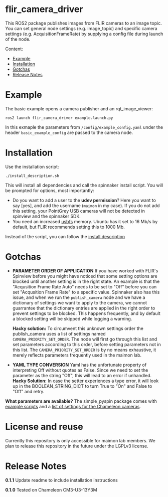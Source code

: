 # flir_camera_driver

This ROS2 package publishes images from FLIR cameras to an image topic. You can set general node settings (e.g. image_topic) and specific camera settings (e.g. AcquisitionFrameRate) by supplying a config file during launch of the node.

Content:

- [Example](#example)
- [Installation](#installation)
- [Gotchas](#gotchas)
- [Release Notes](#release)

<a name=example></a>

# Example

The basic example opens a camera publisher and an rqt_image_viewer:

    ros2 launch flir_camera_driver example.launch.py

In this exmaple the parameters from `/config/example_config.yaml` under the header `basic_example_config` are passed to the camera node.

<a name=installation></a>

# Installation

Use the installation script:

    ./install_description.sh

This will install all dependencies and call the spinnaker install script. You will be prompted for options, most importantly:

- Do you want to add a user to the **udev permission**? Here you want to say [yes], and add the username (`maimon` in my case). If you do not add this setting, your PointGrey USB cameras will not be detected in spinview and the spinnaker SDK.
- You need an increased [usbfs](https://www.flir.com/support-center/iis/machine-vision/application-note/using-linux-with-usb-3.1/) memory. Ubuntu has it set to 16 Mb/s by default, but FLIR recommends setting this to 1000 Mb.

Instead of the script, you can follow the [install description](./install_description.md)

# Gotchas

<a name=gotchas></a>

- **PARAMETER ORDER OF APPLICATION** If you have worked with FLIR's Spinview before you might have noticed that some setting options are blocked until another setting is in the right state. An example is that the "Acqusition Frame Rate Auto" needs to be set to "Off" before you can set "Acqusition Frame Rate" to a specific value. Spinnaker also has this issue, and when we run the `publish_camera` node and we have a dictionary of settings we want to apply to the camera, we cannot guarrantee that the dictionary entries are applied in the right order to prevent settings to be blocked. This happens frequently, and by default a blocked setting will be skipped while logging a warning.

  **Hacky solution:** To circumvent this unknown settings order the publish_camera uses a list of settings named `CAMERA_PRIORITY_SET_ORDER`. The node will first go through this list and set parameters according to this order, before setting parameters not in this list. The `CAMERA_PRIORITY_SET_ORDER` is by no means exhaustive, it merely reflects parameters frequently used in the maimon lab.

- **YAML TYPE CONVERSION** Yaml has the unfortunate property of interpreting Off without quotes as False. Since we need to set the parameter as the string "Off", this will lead to an error if unhandled.
  **Hacky Solution:** In case the setter experiences a type error, it will look up in the BOOLEAN_STRING_DICT to turn True to "On" and False to "Off" and retry.

**What parameters are available?** The simple_pyspin package comes with [example scripts](https://klecknerlab.github.io/simple_pyspin/) and a [list of settings for the Chameleon cameras](https://klecknerlab.github.io/simple_pyspin/cameras/Point_Grey_Research_Chameleon3_CM3-U3-13Y3M.html).

# License and reuse

Currently this repository is only accessible for maimon lab members. We plan to release this repository in the future under the LGPLv3 license.

<a name=release></a>

# Release Notes

**0.1.1** Update readme to include installation instructions

**0.1.0** Tested on Chameleon CM3-U3-13Y3M

